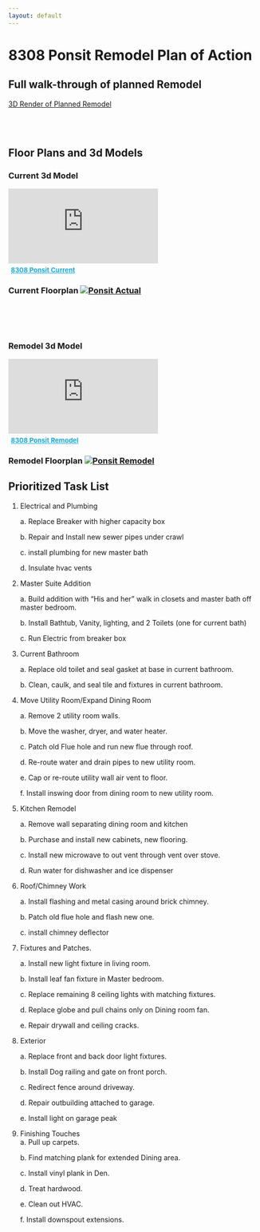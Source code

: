 ```yaml
---
layout: default
---
```


# 8308 Ponsit Remodel Plan of Action

## Full walk-through of planned Remodel

[3D Render of Planned Remodel](./FullRemodel.html)  

&nbsp;  
&nbsp;  

## Floor Plans and 3d Models

### Current 3d Model 

<div class="sketchfab-embed-wrapper"> <iframe title="8308 Ponsit Actual" frameborder="0" allowfullscreen mozallowfullscreen="true" webkitallowfullscreen="true" allow="autoplay; fullscreen; xr-spatial-tracking" xr-spatial-tracking execution-while-out-of-viewport execution-while-not-rendered web-share src="https://sketchfab.com/models/959e26c057c94ef4b06e54766ce4c5d5/embed?dnt=1"> </iframe> <p style="font-size: 13px; font-weight: normal; margin: 5px; color: #4A4A4A;"> <a href="https://sketchfab.com/3d-models/8308-ponsit-actual-959e26c057c94ef4b06e54766ce4c5d5?utm_medium=embed&utm_campaign=share-popup&utm_content=959e26c057c94ef4b06e54766ce4c5d5" target="_blank" style="font-weight: bold; color: #1CAAD9;"> 8308 Ponsit Current</a></p></div>

### Current Floorplan [![Ponsit Actual](PonsitActual.svg "Ponsit Actual")](PonsitActual.svg)

&nbsp;  
&nbsp;  
&nbsp;  

### Remodel 3d Model

<div class="sketchfab-embed-wrapper"> <iframe title="8308 Ponsit Remodel" frameborder="0" allowfullscreen mozallowfullscreen="true" webkitallowfullscreen="true" allow="autoplay; fullscreen; xr-spatial-tracking" xr-spatial-tracking execution-while-out-of-viewport execution-while-not-rendered web-share src="https://sketchfab.com/models/82135869a6bf44c98516482c2f1ebd23/embed?dnt=1"> </iframe> <p style="font-size: 13px; font-weight: normal; margin: 5px; color: #4A4A4A;"> <a href="https://sketchfab.com/3d-models/8308-ponsit-remodel-82135869a6bf44c98516482c2f1ebd23?utm_medium=embed&utm_campaign=share-popup&utm_content=82135869a6bf44c98516482c2f1ebd23" target="_blank" style="font-weight: bold; color: #1CAAD9;"> 8308 Ponsit Remodel</a></p></div>

### Remodel Floorplan [![Ponsit Remodel](PonsitRemod.svg "Ponsit Remodel")](PonsitRemod.svg)

## Prioritized Task List

1. Electrical and Plumbing  

    a. Replace Breaker with higher capacity box

    b. Repair and Install new sewer pipes under crawl  

    c. install plumbing for new master bath  

    d. Insulate hvac vents

2. Master Suite Addition  

    a. Build addition with “His and her” walk in closets and master bath off master bedroom.  
    
    b. Install Bathtub, Vanity, lighting, and 2 Toilets (one for current bath)  
    
    c. Run Electric from breaker box

3. Current Bathroom  
    
    a. Replace old toilet and seal gasket at base in current bathroom.  
    
    b. Clean, caulk, and seal tile and fixtures in current bathroom.

4. Move Utility Room/Expand Dining Room

    a. Remove 2 utility room walls.  
    
    b. Move the washer, dryer, and water heater.
    
    c. Patch old Flue hole and run new flue through roof. 
    
    d. Re-route water and drain pipes to new utility room.

    e. Cap or re-route utility wall air vent to floor.  

    f. Install inswing door from dining room to new utility room.

5. Kitchen Remodel  

    a. Remove wall separating dining room and kitchen  
    
    b. Purchase and install new cabinets, new flooring.  
    
    c. Install new microwave to out vent through vent over stove.  
    
    d. Run water for dishwasher and ice dispenser

6. Roof/Chimney Work  
    
    a. Install flashing and metal casing around brick chimney.  

    b. Patch old flue hole and flash new one.  
    
    c. install chimney deflector
  
7. Fixtures and Patches.  

    a. Install new light fixture in living room.  
    
    b. Install leaf fan fixture in Master bedroom.  
    
    c. Replace remaining 8 ceiling lights with matching fixtures.  
    
    d. Replace globe and pull chains only on Dining room fan.  
    
    e. Repair drywall and ceiling cracks.

8. Exterior  

    a. Replace front and back door light fixtures.  
    
    b. Install Dog railing and gate on front porch.  
    
    c. Redirect fence around driveway.  
    
    d. Repair outbuilding attached to garage.  
    
    e. Install light on garage peak
9. Finishing Touches  
    a. Pull up carpets.  
    
    b. Find matching plank for extended Dining area.  
    
    c. Install vinyl plank in Den.

    d. Treat hardwood.  
    
    e. Clean out HVAC.  
    
    f. Install downspout extensions.